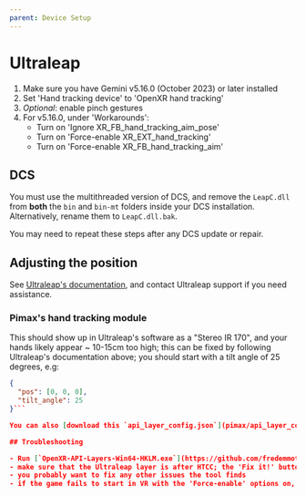 ```yaml
---
parent: Device Setup
---
```


# Ultraleap

1. Make sure you have Gemini v5.16.0 (October 2023) or later installed
2. Set 'Hand tracking device' to 'OpenXR hand tracking'
3. *Optional*: enable pinch gestures
4. For v5.16.0, under 'Workarounds':
   - Turn on 'Ignore XR_FB_hand_tracking_aim_pose'
   - Turn on 'Force-enable XR_EXT_hand_tracking'
   - Turn on 'Force-enable XR_FB_hand_tracking_aim'

## DCS

You must use the multithreaded version of DCS, and remove the `LeapC.dll` from **both** the `bin` and `bin-mt` folders inside your DCS installation. Alternatively, rename them to `LeapC.dll.bak`.

You may need to repeat these steps after any DCS update or repair.

## Adjusting the position

See [Ultraleap's documentation](https://docs.ultraleap.com/openxr/configuration/index.html#configuration-file), and contact Ultraleap support if you need assistance.

### Pimax's hand tracking module

This should show up in Ultraleap's software as a "Stereo IR 170", and your hands likely appear ~ 10-15cm too high; this can be fixed by following Ultraleap's documentation above; you should start with a tilt angle of 25 degrees, e.g:

```JSON
{
  "pos": [0, 0, 0],
  "tilt_angle": 25
}```

You can also [download this `api_layer_config.json`](pimax/api_layer_config.json); follow Ultraleap's documentation, create `%PROGRAMDATA%\Ultraleap\OpenXR` if necessary (this is *usually* equivalent to `C:\ProgramData\Ultraleap\OpenXR\api_layer_config.json`), and put the .json file there. **If you need assistance, contact Ultraleap support.**

## Troubleshooting

- Run [`OpenXR-API-Layers-Win64-HKLM.exe`](https://github.com/fredemmott/OpenXR-API-Layers-GUI/releases/latest) - download the zip linked in the description there.
- make sure that the Ultraleap layer is after HTCC; the 'Fix it!' buttons should do this
- you probably want to fix any other issues the tool finds
- if the game fails to start in VR with the 'Force-enable' options on, **you need to contact Ultraleap support** - the Ultraleap driver is not working correctly.